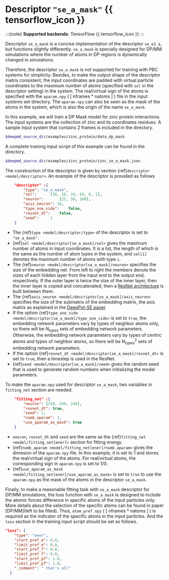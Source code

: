 # Descriptor `"se_a_mask"` {{ tensorflow_icon }}

:::{note}
**Supported backends**: TensorFlow {{ tensorflow_icon }}
:::

Descriptor `se_a_mask` is a concise implementation of the descriptor `se_e2_a`,
but functions slightly differently.
`se_a_mask` is specially designed for DP/MM simulations where the number of atoms in DP regions is dynamically changed in simulations.

Therefore, the descriptor `se_a_mask` is not supported for training with PBC systems for simplicity.
Besides, to make the output shape of the descriptor matrix consistent,
the input coordinates are padded with virtual particle coordinates to the maximum number of atoms (specified with `sel` in the descriptor setting) in the system.
The real/virtual sign of the atoms is specified with the `aparam.npy` ( [ nframes * natoms ] ) file in the input systems set directory.
The `aparam.npy` can also be seen as the mask of the atoms in the system,
which is also the origin of the name `se_a_mask`.

In this example, we will train a DP Mask model for zinc protein interactions.
The input systems are the collection of zinc and its coordinates residues.
A sample input system that contains 2 frames is included in the directory.

```bash
$deepmd_source_dir/examples/zinc_protein/data_dp_mask
```

A complete training input script of this example can be found in the directory.

```bash
$deepmd_source_dir/examples/zinc_protein/zinc_se_a_mask.json
```

The construction of the descriptor is given by section {ref}`descriptor <model/descriptor>`. An example of the descriptor is provided as follows

```json
	"descriptor" :{
	    "type":	"se_a_mask",
	    "sel":		[36, 16, 24, 64, 6, 1],
	    "neuron":		[25, 50, 100],
		"axis_neuron": 16,
	    "type_one_side":	false,
	    "resnet_dt":	false,
	    "seed":		1
	}
```

- The {ref}`type <model/descriptor/type>` of the descriptor is set to `"se_a_mask"`.
- {ref}`sel <model/descriptor[se_a_mask]/sel>` gives the maximum number of atoms in input coordinates. It is a list, the length of which is the same as the number of atom types in the system, and `sel[i]` denotes the maximum number of atoms with type `i`.
- The {ref}`neuron <model/descriptor[se_a_mask]/neuron>` specifies the size of the embedding net. From left to right the members denote the sizes of each hidden layer from the input end to the output end, respectively. If the outer layer is twice the size of the inner layer, then the inner layer is copied and concatenated, then a [ResNet architecture](https://arxiv.org/abs/1512.03385) is built between them.
- The {ref}`axis_neuron <model/descriptor[se_a_mask]/axis_neuron>` specifies the size of the submatrix of the embedding matrix, the axis matrix as explained in the [DeepPot-SE paper](https://arxiv.org/abs/1805.09003)
- If the option {ref}`type_one_side <model/descriptor[se_a_mask]/type_one_side>` is set to `true`, the embedding network parameters vary by types of neighbor atoms only, so there will be $N_\text{types}$ sets of embedding network parameters. Otherwise, the embedding network parameters vary by types of centric atoms and types of neighbor atoms, so there will be $N_\text{types}^2$ sets of embedding network parameters.
- If the option {ref}`resnet_dt <model/descriptor[se_a_mask]/resnet_dt>` is set to `true`, then a timestep is used in the ResNet.
- {ref}`seed <model/descriptor[se_a_mask]/seed>` gives the random seed that is used to generate random numbers when initializing the model parameters.

To make the `aparam.npy` used for descriptor `se_a_mask`, two variables in `fitting_net` section are needed.

```json
	"fitting_net" :{
	    "neuron": [240, 240, 240],
      	"resnet_dt": true,
      	"seed": 1,
      	"numb_aparam": 1,
      	"use_aparam_as_mask": true
	}
```

- `neuron`, `resnet_dt` and `seed` are the same as the {ref}`fitting_net <model/fitting_net[ener]>` section for fitting energy.
- {ref}`numb_aparam <model/fitting_net[ener]/numb_aparam>` gives the dimesion of the `aparam.npy` file. In this example, it is set to 1 and stores the real/virtual sign of the atoms. For real/virtual atoms, the corresponding sign in `aparam.npy` is set to 1/0.
- {ref}`use_aparam_as_mask <model/fitting_net[ener]/use_aparam_as_mask>` is set to `true` to use the `aparam.npy` as the mask of the atoms in the descriptor `se_a_mask`.

Finally, to make a reasonable fitting task with `se_a_mask` descriptor for DP/MM simulations, the loss function with `se_a_mask` is designed to include the atomic forces difference in specific atoms of the input particles only.
More details about the selection of the specific atoms can be found in paper [DP/MM](left to be filled).
Thus, `atom_pref.npy` ( [ nframes * natoms ] ) is required as the indicator of the specific atoms in the input particles.
And the `loss` section in the training input script should be set as follows.

```json
"loss": {
    "type": "ener",
    "start_pref_e": 0.0,
    "limit_pref_e": 0.0,
    "start_pref_f": 0.0,
    "limit_pref_f": 0.0,
    "start_pref_pf": 1.0,
    "limit_pref_pf": 1.0,
    "_comment": " that's all"
  }
```

